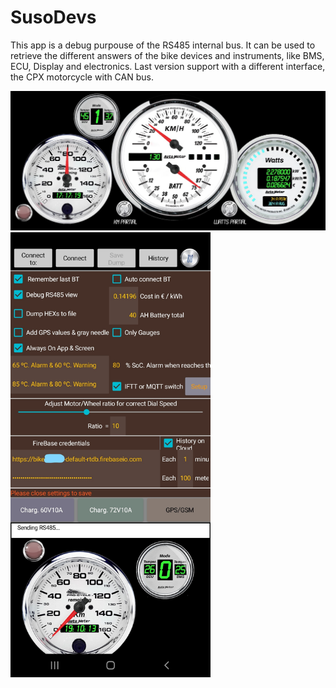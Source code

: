 # SusoDevs
This app is a debug purpouse of the RS485 internal bus. It can be used to retrieve the different answers of the bike devices and instruments, like BMS, ECU, Display and electronics. Last version support with a different interface, the CPX motorcycle with CAN bus.


<img src="https://github.com/Xmanu12/SusoDevs/blob/main/Resources/screen2.jpg" width="640px" height="auto">

<img src="https://github.com/Xmanu12/SusoDevs/blob/main/Resources/screen.jpg" width="320px" height="auto">
